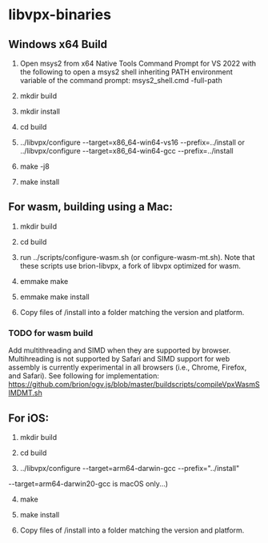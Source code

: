 # libvpx-binaries

## Windows x64 Build

1. Open msys2 from x64 Native Tools Command Prompt for VS 2022 with the following to open a msys2 shell inheriting PATH environment variable of the command prompt: msys2_shell.cmd -full-path

2. mkdir build

3. mkdir install

4. cd build

5. ../libvpx/configure --target=x86_64-win64-vs16 --prefix=../install
or
../libvpx/configure --target=x86_64-win64-gcc --prefix=../install

6. make -j8

7. make install

## For wasm, building using a Mac:

1. mkdir build

2. cd build

3. run ../scripts/configure-wasm.sh (or configure-wasm-mt.sh). Note that these scripts use brion-libvpx, a fork of libvpx optimized for wasm.

4. emmake make

5. emmake make install

6. Copy files of /install into a folder matching the version and platform.

### TODO for wasm build

Add multithreading and SIMD when they are supported by browser. Multihreading is not supported by Safari and SIMD support for web assembly is currently experimental in all browsers (i.e., Chrome, Firefox, and Safari). See following for implementation: https://github.com/brion/ogv.js/blob/master/buildscripts/compileVpxWasmSIMDMT.sh

## For iOS:

1. mkdir build

2. cd build

3. ../libvpx/configure --target=arm64-darwin-gcc --prefix="../install"

--target=arm64-darwin20-gcc is macOS only...)

4. make

5. make install

6. Copy files of /install into a folder matching the version and platform.
